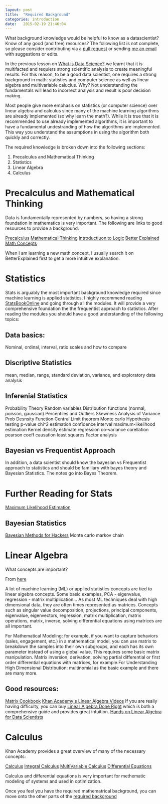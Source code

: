 ```yaml
---
layout: post
title:  "Required Background"
categories: introduction 
date:   2015-02-19 21:46:04
---
```


What background knowledge would be helpful to know as a datascientist? Know of any good (and free) resources? The following list is not complete, so please consider contributing via a [pull request](http://github.com/datascienceguide/datascienceguide.github.io/) or sending [me an email](mailto:andrew@andrewandrade.ca) with suggestions or edits.

In the previous lesson on [What is Data Science?](what-is-data-science/) we learnt that it is multifacted and requiers strong scientific analysis to create meaningful results. For this reason, to be a good data scientist, one requires a strong background in math: statistics and computer science as well as linear algebra and multivariable caluclus.  Why? Not understanding the fundamentals will lead to incorrect analysis and result is poor decision making.

Most people give more emphasis on statistics (or computer science) over linear algebra and calculus since many of the machine learning algorithms are already implemented (so why learn the math?). While it is true that it is recommended to use already implemented algorithms, it is important to have a fundamental undestranding of how the algorithms are implemented.  This way you understand the assumptions in using the algorithm both quickly and correctly. 

The required knowledge is broken down into the following sections:

1. Precalculus and Mathematical Thinking
1. Statistics
1. Linear Algebra
1. Calculus

# Precalculus and Mathematical Thinking

Data is fundamentally represented by numbers, so having a strong foundation
in mathematics is very important. The following are links to good resources
to provide a background:

[Precalculus](https://www.khanacademy.org/math/precalculus)
[Mathematical Thinking](https://www.coursera.org/course/maththink)
[Introductiuon to Logic](https://www.coursera.org/course/intrologic)
[Better Explained Math Concepts](http://betterexplained.com)

When I am learning a new math concept, I usually search it on BetterExplained first to get a more intuitive explanation.

# Statistics

Stats is arguably the most important background knowledge required since machine learning is applied statistics.  I highly recommend reading [StatsBookOnline](http://onlinestatbook.com/2/) and going through all the modules.  It will provide a very comprehensive foundation the the frequentist approach to statistics.  After reading the modules you should have a good understanding of the following topics:

## Data basics:

Nominal, ordinal, interval, ratio scales and how to compare

## Discriptive Statistics
mean, median, range, standard deviation, variance, and exploratory data analysis

## Inferenial Statistics
Probability Theory
Random variables
Distribution functions (normal, poisson, gaussian)
Percentiles and Outliers
Skewness
Analysis of Variance
Prob Desnsity Function
Central Limit theorem
Monte carlo
Hypothesis testing
p-value
chi^2
estimation
confidence interval
maximum-likelihood estimation
Kernel density estimate
regression
co-variance
corellation
pearson coeff
causation
least squares
Factor analysis

## Bayesian vs Frequentist Approach
In addition, a data scientist should know the bayesian vs Frequentist approach to statistics and should be familiary with bayes theory and Bayesian Statistics. The notes go into Bayes Theorem.

# Further Reading for Stats

[Maximum Likelihood Estimation](http://statgen.iop.kcl.ac.uk/bgim/mle/sslike_1.html)


## Bayesian Statistics

[Bayesian Methods for Hackers](camdavidsonpilon.github.io/Probabilistic-Programming-and-Bayesian-Methods-for-Hackers/) Monte carlo markov chain


# Linear Algebra

What concepts are important?

From [here](https://www.quora.com/What-concepts-of-linear-algebra-should-one-master-to-be-a-good-data-scientist)

A lot of machine learning (ML) or applied statistics concepts are tied to linear algebra concepts. Some basic examples, PCA - eigenvalue, regression - matrix multiplication... As most ML techniques deal with high dimensional data, they are often times represented as matrices.  Concepts such as singular value decomposition, projections, principal components, eigenvalue, eigenvectors, regression, matrix multiplication, matrix operations, matrix, inverse, solving differential equations using matrices are all important.

For Mathematical Modeling: for example, if you want to capture behaviors (sales, engagement, etc.) in a mathematical model, you can use matrix to breakdown the samples into their own subgroups, and each has its own parameter instead of using a global value. This requires some basic matrix manipulation. Matrix inversion, derivation, solving partial differential or first order differential equations with matrices, for example.For Understanding High Dimensional Distribution: multinomial as the basic example and there are many more.

## Good resources:

[Matrix Cookbook](http://www.math.uwaterloo.ca/~hwolkowi/matrixcookbook.pdf)
[Khan Academy's Linear Algebra Videos](https://www.khanacademy.org/math/linear-algebra)
If you are really having difficulty, you can buy [Linear Algebra Done Right](http://amzn.to/1YT2dcj) which is both a comprehensive guide and provides great intuition.
[Hands on Linear Algebra for Data Scientists](http://alexhwoods.com/2015/07/11/linear-algebra-for-data-scientists/)

# Calculus

Khan Academy provides a great overview of many of the necessary concepts:

[Calculus](https://www.khanacademy.org/math/calculus)
[Integral Calculus](https://www.khanacademy.org/math/integral-calculus)
[MultiVariable Calculus](https://www.khanacademy.org/math/multivariable-calculus)
[Differential Equations](https://www.khanacademy.org/math/differential-equations)

Calculus and differential equations is very important for methematic modeling of systems and used in optimization.


Once you feel you have the required mathematrical background, you can move onto the other parts of the [required background](/required-background/)
